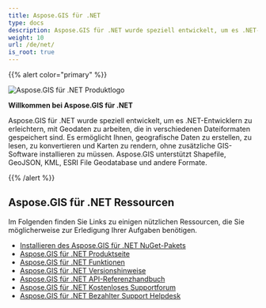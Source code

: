 ```yaml
---
title: Aspose.GIS für .NET
type: docs
description: Aspose.GIS für .NET wurde speziell entwickelt, um es .NET-Entwicklern zu erleichtern, mit Geodaten zu arbeiten, die in verschiedenen Dateiformaten gespeichert sind. Es ermöglicht Ihnen, geografische Daten zu erstellen, zu lesen, zu konvertieren und Karten zu rendern, ohne zusätzliche GIS-Software installieren zu müssen. Aspose.GIS unterstützt Shapefile, GeoJSON, KML, ESRI File Geodatabase und andere Formate.
weight: 10
url: /de/net/
is_root: true
---
```


{{% alert color="primary" %}}

![Aspose.GIS für .NET Produktlogo](home_1.png)

**Willkommen bei Aspose.GIS für .NET**

Aspose.GIS für .NET wurde speziell entwickelt, um es .NET-Entwicklern zu erleichtern, mit Geodaten zu arbeiten, die in verschiedenen Dateiformaten gespeichert sind. Es ermöglicht Ihnen, geografische Daten zu erstellen, zu lesen, zu konvertieren und Karten zu rendern, ohne zusätzliche GIS-Software installieren zu müssen. Aspose.GIS unterstützt Shapefile, GeoJSON, KML, ESRI File Geodatabase und andere Formate.

{{% /alert %}}

## **Aspose.GIS für .NET Ressourcen**

Im Folgenden finden Sie Links zu einigen nützlichen Ressourcen, die Sie möglicherweise zur Erledigung Ihrer Aufgaben benötigen.

- [Installieren des Aspose.GIS für .NET NuGet-Pakets](https://www.nuget.org/packages/Aspose.GIS/)
- [Aspose.GIS für .NET Produktseite](https://products.aspose.com/gis/net/)
- [Aspose.GIS für .NET Funktionen](/de/gis/net/features/)
- [Aspose.GIS für .NET Versionshinweise](https://releases.aspose.com/gis/net/release-notes/)
- [Aspose.GIS für .NET API-Referenzhandbuch](https://reference.aspose.com/gis/net)
- [Aspose.GIS für .NET Kostenloses Supportforum](https://forum.aspose.com/c/gis/33)
- [Aspose.GIS für .NET Bezahlter Support Helpdesk](https://helpdesk.aspose.com/)
